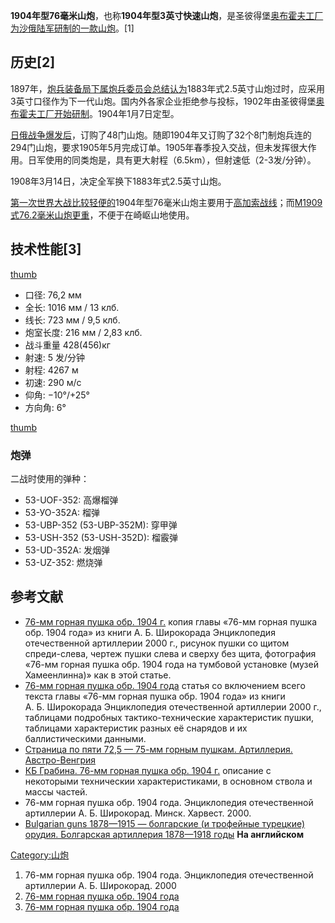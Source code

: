 **1904年型76毫米山炮**，也称**1904年型3英寸快速山炮**，是圣彼得堡[奥布霍夫工厂为](https://zh.wikipedia.org/wiki/奥布霍夫工厂 "wikilink")[沙俄陆军研制的一款山炮](https://zh.wikipedia.org/wiki/沙俄陆军 "wikilink")。\[1\]

## 历史\[2\]

1897年，[炮兵装备局下属炮兵委员会总结认为](../Page/俄罗斯国防部火箭炮兵装备总局.md "wikilink")1883年式2.5英寸山炮过时，应采用3英寸口径作为下一代山炮。国内外各家企业拒绝参与投标，1902年由圣彼得堡[奥布霍夫工厂开始研制](https://zh.wikipedia.org/wiki/奥布霍夫工厂 "wikilink")。1904年1月7日定型。

[日俄战争爆发后](../Page/日俄战争.md "wikilink")，订购了48门山炮。随即1904年又订购了32个8门制炮兵连的294门山炮，要求1905年5月完成订单。1905年春季投入交战，但未发挥很大作用。日军使用的同类炮是，具有更大射程（6.5km），但射速低（2-3发/分钟）。

1908年3月14日，决定全军换下1883年式2.5英寸山炮。

[第一次世界大战比较轻便的](../Page/第一次世界大战.md "wikilink")1904年型76毫米山炮主要用于[高加索战线](../Page/高加索戰役_\(第一次世界大戰\).md "wikilink")；而[M1909式76.2毫米山炮更重](../Page/俄造M1909式762山炮.md "wikilink")，不便于在崎岖山地使用。

## 技术性能\[3\]

[thumb](https://zh.wikipedia.org/wiki/file:76_VK_04_Hämeenlinna_1.JPG "wikilink")

  - 口径: 76,2 мм
  - 全长: 1016 мм / 13 клб.
  - 线长: 723 мм / 9,5 клб.
  - 炮室长度: 216 мм / 2,83 клб.
  - 战斗重量 428(456)кг
  - 射速: 5 发/分钟
  - 射程: 4267 м
  - 初速: 290 м/с
  - 仰角: −10°/+25°
  - 方向角: 6°

[thumb](https://zh.wikipedia.org/wiki/file:Romanian_Interwar_Mountain_Guns.jpg "wikilink")

### 炮弹

二战时使用的弹种：

  - 53-UOF-352: 高爆榴弹
  - 53-УО-352А: 榴弹
  - 53-UBP-352 (53-UBP-352M): 穿甲弹
  - 53-USH-352 (53-USH-352D): 榴霰弹
  - 53-UD-352A: 发烟弹
  - 53-UZ-352: 燃烧弹

## 参考文献

  - [76-мм горная пушка
    обр. 1904 г.](http://ww1.milua.org/Rgun04berg.htm) копия главы
    «76-мм горная пушка обр. 1904 года» из книги А. Б. Широкорада
    Энциклопедия отечественной артиллерии 2000 г., рисунок пушки
    со щитом спреди-слева, чертеж пушки слева и сверху без щита,
    фотография «76-мм горная пушка обр. 1904 года на тумбовой
    установке (музей Хамеенлинна)» как в этой статье.
  - [76-мм горная пушка обр. 1904
    года](http://hisofweapons.ucoz.ru/publ/rossija_sssr/artillerija_pervoj_mirovoj_vojny/76_mm_gornaja_pushka_obr_1904_g/49-1-0-80)
    статья со включением всего текста главы «76-мм горная пушка обр.
    1904 года» из книги А. Б. Широкорада Энциклопедия отечественной
    артиллерии 2000 г., таблицами подробных тактико-технические
    характеристик пушки, таблицами характеристик разных её снарядов
    и их баллистическими данными.
  - [Страница по пяти 72,5 — 75-мм горным пушкам. Артиллерия.
    Австро-Венгрия](http://ah.milua.org/category/arms/artillery/page/5)
  - [КБ Грабина. 76-мм горная пушка
    обр. 1904 г.](http://kbgrabina.ru/76-2-mm-mountain-gun-1904)
    описание с некоторыми техническии характеристиками, в основном
    ствола и массы частей.
  - 76-мм горная пушка обр. 1904 года. Энциклопедия отечественной
    артиллерии А. Б. Широкорад. Минск. Харвест. 2000.
  - [Bulgarian guns 1878—1915 — болгарские (и трофейные турецкие)
    орудия. Болгарская артиллерия 1878—1918
    годы](http://www.bulgarianartillery.it/Bulgarian%20Artillery%201/Krupp%2075mm%201886_Gb.htm)
    **На английском**

[Category:山炮](https://zh.wikipedia.org/wiki/Category:山炮 "wikilink")

1.  76-мм горная пушка обр. 1904 года. Энциклопедия отечественной
    артиллерии А. Б. Широкорад. 2000
2.  [76-мм горная пушка обр. 1904
    года](http://ww1.milua.org/Rgun04berg.htm)
3.  [76-мм горная пушка обр. 1904
    года](http://hisofweapons.ucoz.ru/publ/rossija_sssr/artillerija_pervoj_mirovoj_vojny/76_mm_gornaja_pushka_obr_1904_g/49-1-0-80)